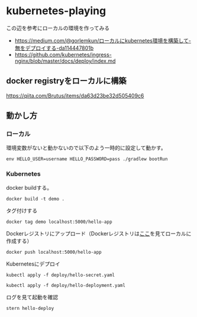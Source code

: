 # kubernetes-playing
この辺を参考にローカルの環境を作ってみる

- https://medium.com/@gorlemkun/ローカルにkubernetes環境を構築して-無をデプロイする-da114447801b
- https://github.com/kubernetes/ingress-nginx/blob/master/docs/deploy/index.md

## docker registryをローカルに構築
https://qiita.com/Brutus/items/da63d23be32d505409c6

## 動かし方
### ローカル
環境変数がないと動かないので以下のよう一時的に設定して動かす。

`env HELLO_USER=username HELLO_PASSWORD=pass ./gradlew bootRun`
### Kubernetes
docker buildする。

`docker build -t demo .`

タグ付けする

`docker tag demo localhost:5000/hello-app`

Dockerレジストリにアップロード（Dockerレジストリは[ここ](https://qiita.com/Brutus/items/da63d23be32d505409c6)を見てローカルに作成する）

`docker push localhost:5000/hello-app`

Kubernetesにデプロイ

`kubectl apply -f deploy/hello-secret.yaml`

`kubectl apply -f deploy/hello-deployment.yaml`

ログを見て起動を確認

`stern hello-deploy`
